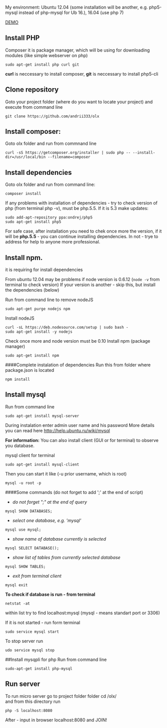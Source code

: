
My environment:
Ubuntu 12.04 (some installation will be another, e.g. php5-mysql instead of php-mysql for Ub 16.), 16.04 (use php 7) 


[DEMO](http://46.101.160.102:8080/)

## Install PHP
Composer it is package manager, which will be using for downloading modules (like simple webserver on php)
```
sudo apt-get install php curl git   
```

**curl** is neccessary to install composer, 
**git** is neccessary to install php5-cli

## Clone repository
Goto your project folder (where do you want to locate your project)
and execute from command line
```
git clone https://github.com/andrii333/olx
```

## Install composer:
Goto olx folder and run from commnand line
```
curl -sS https://getcomposer.org/installer | sudo php -- --install-dir=/usr/local/bin --filename=composer
```


## Install dependencies
Goto olx folder and run from command line:
```
composer install
``` 


If any problems with installation of dependencies - try to check version of php (from terminal php -v), must be php.5.5.
If it is 5.3 make updates:
```
sudo add-apt-repository ppa:ondrej/php5
sudo apt-get install php5
```

For safe case, after installation you need to chek once more the version, if it will be **php.5.5** - you can continue installing dependencies. In not - trye to address for help to anyone more professional.


## Install npm. 
it is requiring for install dependencies

From ubuntu 12.04 may be problems if node version is 0.6.12 (```node -v``` from terminal  to check version)
If your version is another - skip this, but install the dependencies (below)

Run from command line to remove nodeJS
```
sudo apt-get purge nodejs npm
```

Install nodeJS
```
curl -sL https://deb.nodesource.com/setup | sudo bash -
sudo apt-get install -y nodejs
```
Check once more and node version must be 0.10
Install npm (package manager)
```
sudo apt-get install npm
```

####Complete instalation of dependencies
Run this from folder where package.json is located
```
npm install 
```


## Install mysql
Run from command line
```
sudo apt-get install mysql-server
```

During instalation enter admin user name and his password
More details you can read here
http://help.ubuntu.ru/wiki/mysql

**For information:**
You can also install client (GUI or for terminal) to observe you database.

mysql client for terminal
```
sudo apt-get install mysql-client
```

Then you can start it like  (-u prior username, which is root)
```
mysql -u root -p
```

####Some commands (do not forget to add ';' at the end of script)
+ *do not forget ";" at the end of query*
```
mysql SHOW DATABASES;
```

+ *select one database, e.g. 'mysql'*
```
mysql use mysql;
``` 

+ *show name of database currently is selected*
```
mysql SELECT DATABASE();
```

+ *show list of tables from currently selected database*
```
mysql SHOW TABLES; 
```

+ *exit from terminal client*
```
mysql exit
``` 


**To check if database is run - from terminal**
```
netstat -at
``` 

within list try to find localhost:mysql (mysql - means standart port or 3306)

If it is not started - run form terminal
```
sudo service mysql start
```
To stop server run
```
udo service mysql stop
```
##Install mysqpli for php
Run from command line
```
sudo-apt-get install php-mysql
```


## Run server
To run micro server go to project folder folder
cd /olx/  
and from this directory run 
```
php -S localhost:8080
```
After - input in browser localhost:8080 and JOIN!
